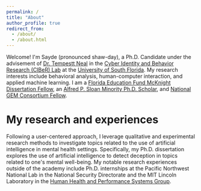 ```yaml
---
permalink: /
title: "About"
author_profile: true
redirect_from: 
  - /about/
  - /about.html
---
```


Welcome! I'm Sayde (pronounced shaw-day), a Ph.D. Candidate under the advisement of [Dr. Tempestt Neal](https://tempestt-neal.github.io/web/) in the [Cyber Identity and Behavior Research (CIBeR) Lab](https://tempestt-neal.github.io/web/research.html#team) at the [University of South Florida](https://www.usf.edu/engineering/cse/). My research interests include behavioral analysis, human-computer interaction, and applied machine learning. I am a [Florida Education Fund McKnight Dissertation Fellow](https://www.fefonline.org/df.html), an [Alfred P. Sloan Minority Ph.D. Scholar](https://www.nacme.org/engage-graduate), and [National GEM Consortium Fellow](https://www.gemfellowship.org/gem-fellowship-program/).

My research and experiences
======
Following a user-centered approach, I leverage qualitative and experimental research methods to investigate topics related to the use of artificial intelligence in mental health settings. Specifically, my Ph.D. dissertation explores the use of artificial intelligence to detect deception in topics related to one's mental well-being. My notable research experiences outside of the academy include Ph.D. internships at the Pacific Northwest National Lab in the National Security Directorate and the MIT Lincoln Laboratory in the [Human Health and Performance Systems Group](https://www.ll.mit.edu/r-d/biotechnology-and-human-systems/human-health-and-performance-systems).
